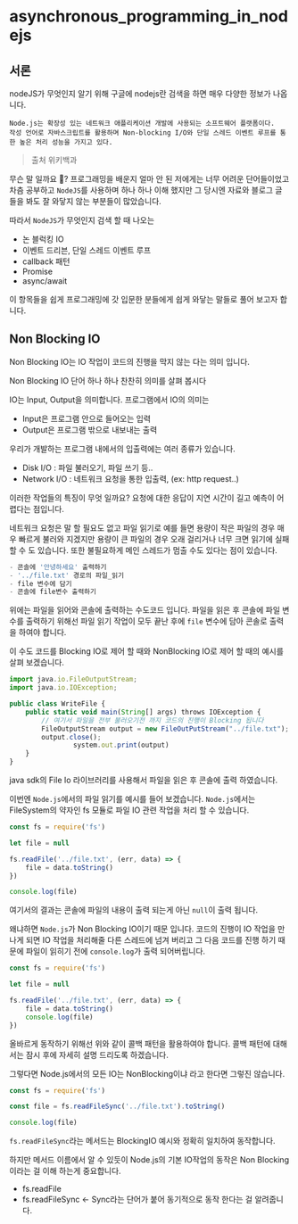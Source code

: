 # asynchronous_programming_in_nodejs

## 서론

nodeJS가 무엇인지 알기 위해 구글에 nodejs란 검색을 하면 매우 다양한 정보가 나옵니다.

```
Node.js는 확장성 있는 네트워크 애플리케이션 개발에 사용되는 소프트웨어 플랫폼이다. 
작성 언어로 자바스크립트를 활용하며 Non-blocking I/O와 단일 스레드 이벤트 루프를 통한 높은 처리 성능을 가지고 있다. 
```

> 출처 위키백과

무슨 말 일까요 🤨?
프로그래밍을 배운지 얼마 안 된 저에게는 너무 어려운 단어들이었고 차츰 공부하고 `NodeJS`를 사용하며 하나 하나 이해 했지만 그 당시엔 자료와 블로그 글 들을 봐도 잘 와닿지 않는 부분들이 많았습니다.

따라서 `NodeJS`가 무엇인지 검색 할 때 나오는

- 논 블럭킹 IO
- 이벤트 드리븐, 단일 스레드 이벤트 루프
- callback 패턴
- Promise
- async/await

이 항목들을 쉽게 프로그래밍에 갓 입문한 분들에게 쉽게 와닿는 말들로 풀어 보고자 합니다.

## Non Blocking IO

Non Blocking IO는 IO 작업이 코드의 진행을 막지 않는 다는 의미 입니다.

Non Blocking IO 단어 하나 하나 찬찬히 의미를 살펴 봅시다

IO는 Input, Output을 의미합니다.  프로그램에서 IO의 의미는

- Input은 프로그램 안으로 들어오는 입력
- Output은 프로그램 밖으로 내보내는 출력

우리가 개발하는 프로그램 내에서의 입출력에는 여러 종류가 있습니다. 

- Disk I/O : 파일 불러오기, 파일 쓰기 등..
- Network I/O :  네트워크 요청을 통한 입출력, (ex: http request..)

이러한 작업들의 특징이 무엇 일까요?  요청에 대한 응답이 지연 시간이 길고 예측이 어렵다는 점입니다.

네트워크 요청은 말 할 필요도 없고 파일 읽기로 예를 들면 용량이 작은 파일의 경우 매우 빠르게 불러와 지겠지만 용량이 큰 파일의 경우 오래 걸리거나  너무 크면 읽기에 실패 할 수 도 있습니다. 또한 불필요하게 메인 스레드가 멈출 수도 있다는 점이 있습니다.

```jsx
- 콘솔에 '안녕하세요' 출력하기
- '../file.txt' 경로의 파일_읽기
- file 변수에 담기
- 콘솔에 file변수 출력하기
```

위에는 파일을 읽어와 콘솔에 출력하는 수도코드 입니다. 파일을 읽은 후 콘솔에 파일 변수를 출력하기 위해선 파일 읽기 작업이 모두 끝난 후에 `file` 변수에 담아 콘솔로 출력을 하여야 합니다. 

이 수도 코드를 Blocking IO로 제어 할 때와 NonBlocking IO로 제어 할 때의 예시를 살펴 보겠습니다.

```jsx
import java.io.FileOutputStream;
import java.io.IOException;

public class WriteFile {
    public static void main(String[] args) throws IOException {
        // 여기서 파일을 전부 불러오기전 까지 코드의 진행이 Blocking 됩니다
        FileOutputStream output = new FileOutPutStream("../file.txt");
        output.close();
				system.out.print(output)
    }
}
```

java sdk의 File Io 라이브러리를 사용해서 파일을 읽은 후 콘솔에 출력 하였습니다.

이번엔 `Node.js`에서의 파일 읽기를 예시를 들어 보겠습니다. `Node.js`에서는 FileSystem의 약자인 fs 모듈로 파일 IO 관련 작업을 처리 할 수 있습니다.

```jsx
const fs = require('fs')

let file = null

fs.readFile('../file.txt', (err, data) => {
	file = data.toString()
})

console.log(file)
```

여기서의 결과는 콘솔에 파일의 내용이 출력 되는게 아닌 `null`이 출력 됩니다.

왜냐하면 `Node.js`가 Non Blocking IO이기 때문 입니다. 코드의 진행이 IO 작업을 만나게 되면 IO 작업을 처리해줄 다른 스레드에 넘겨 버리고 그 다음 코드를 진행 하기 때문에 파일이 읽히기 전에 `console.log`가 출력 되어버립니다. 

```jsx
const fs = require('fs')

let file = null

fs.readFile('../file.txt', (err, data) => {
	file = data.toString()
	console.log(file)
})
```

올바르게 동작하기 위해선 위와 같이 콜백 패턴을 활용하여야 합니다. 콜백 패턴에 대해서는 잠시 후에 자세히 설명 드리도록 하겠습니다.

그렇다면 Node.js에서의 모든 IO는 NonBlocking이냐 라고 한다면 그렇진 않습니다.

```jsx
const fs = require('fs')

const file = fs.readFileSync('../file.txt').toString()

console.log(file)
```

`fs.readFileSync`라는 메서드는 BlockingIO 예시와 정확히 일치하여 동작합니다. 

하지만 메서드 이름에서 알 수 있듯이 Node.js의 기본 IO작업의 동작은 Non Blocking이라는 걸 이해 하는게 중요합니다.

- fs.readFile
- fs.readFileSync ← Sync라는 단어가 붙어 동기적으로 동작 한다는 걸 알려줍니다.